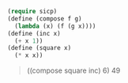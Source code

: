 ```lisp
(require sicp)
(define (compose f g)
  (lambda (x) (f (g x))))
(define (inc x)
  (+ x 1))
(define (square x)
  (* x x))
```

> ((compose square inc) 6)
49
